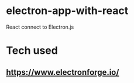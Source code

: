 # electron-app-with-react
React connect to Electron.js

# Tech used
## https://www.electronforge.io/